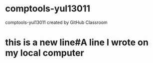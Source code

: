 # comptools-yul13011
comptools-yul13011 created by GitHub Classroom
# this is a new line#A line I wrote on my local computer
